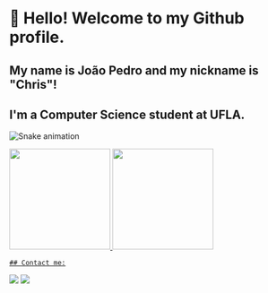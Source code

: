 # 👋 Hello! Welcome to my Github profile.
## My name is João Pedro and my nickname is "Chris"!

## I'm a Computer Science student at UFLA.

![Snake animation](https://github.com/torrescf/torrescf/blob/output/github-contribution-grid-snake.svg)

<div>
<a href="https://github.com/torrescf">
<img loading="lazy" height="180em" src="https://github-readme-stats.vercel.app/api/top-langs/?torrescf&layout=compact&langs_count=7&theme=dracula"/>
<img loading="lazy" height="180em" src="https://github-readme-stats.vercel.app/api?torrescf&show_icons=true&theme=dracula&include_all_commits=true&count_private=true"/>
</div>

    ## Contact me:

<a href = "mailto:joaopedrooliveiradejesusm@gmail.com"><img loading="lazy" src="https://img.shields.io/badge/Gmail-D14836?style=for-the-badge&logo=gmail&logoColor=white" target="_blank"></a>
<a href="https://www.linkedin.com/in/joaopedrooliveiradejesusmachado/" target="_blank"><img loading="lazy" src="https://img.shields.io/badge/-LinkedIn-%230077B5?style=for-the-badge&logo=linkedin&logoColor=white" target="_blank"></a>   
</div>

